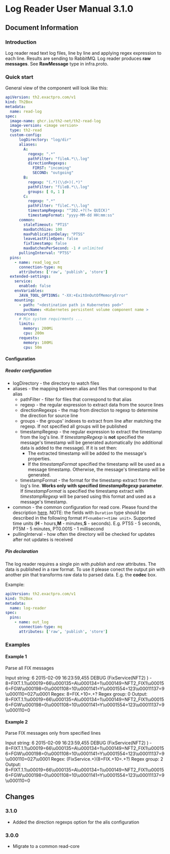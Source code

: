 # Log Reader User Manual 3.1.0

## Document Information

### Introduction

Log reader read text log files, line by line and applying regex expression to each line. Results are sending to RabbitMQ.
Log reader produces **raw messages**. See **RawMessage** type in infra.proto.

### Quick start
General view of the component will look like this:
```yaml
apiVersion: th2.exactpro.com/v1
kind: Th2Box
metadata:
  name: read-log
spec:
  image-name: ghcr.io/th2-net/th2-read-log
  image-version: <image version>
  type: th2-read
  custom-config:
      logDirectory: "log/dir"
      aliases:
        A:
          regexp: ".*"
          pathFilter: "fileA.*\\.log"
          directionRegexps:
            FIRST: "incoming"
            SECOND: "outgoing"
        B:
          regexp: "(.*)(\\d+)(.*)"
          pathFilter: "fileB.*\\.log"
          groups: [ 0, 1 ]
        C:
          regexp: ".*"
          pathFilter: "fileC.*\\.log"
          timestampRegexp: "^202.+?(?= QUICK)"
          timestampFormat: "yyyy-MM-dd HH:mm:ss"
      common:
        staleTimeout: "PT1S"
        maxBatchSize: 100
        maxPublicationDelay: "PT5S"
        leaveLastFileOpen: false
        fixTimestamp: false
        maxBatchesPerSecond: -1 # unlimited
      pullingInterval: "PT5S"
  pins:
    - name: read_log_out
      connection-type: mq
      attributes: ['raw', 'publish', 'store']
  extended-settings:
    service:
      enabled: false
    envVariables:
      JAVA_TOOL_OPTIONS: "-XX:+ExitOnOutOfMemoryError"
    mounting:
      - path: "<destination path in Kubernetes pod>"
        pvcName: <Kubernetes persistent volume component name >
    resources:
      # Min system requirments ...
      limits:
        memory: 200Mi
        cpu: 200m
      requests:
        memory: 100Mi
        cpu: 50m
```

#### Configuration

##### Reader configuration

+ logDirectory - the directory to watch files
+ aliases - the mapping between alias and files that correspond to that alias
    + pathFilter - filter for files that correspond to that alias
    + regexp - the regular expression to extract data from the source lines
    + directionRegexps - the map from direction to regexp to determine the direction for source line
    + groups - the groups' indexes to extract from line after matching the regexp. If not specified all groups will be published
    + timestampRegexp - the regular expression to extract the timestamp from the log's line.
      If _timestampRegexp_ is **not** specified the message's timestamp will be generated automatically (no additional data is added to the message).
      If it is set then:
        + The extracted timestamp will be added to the message's properties.
        + If the _timestampFormat_ specified the timestamp will be used as a message timestamp. Otherwise, the message's timestamp will be generated.
    + timestampFormat - the format for the timestamp extract from the log's line. **Works only with specified _timestampRegexp_ parameter**.
      If _timestampFormat_ is specified the timestamp extract with _timestampRegexp_ will be parsed using this format and used as a message's timestamp.
+ common - the common configuration for read core. Please found the description [here](https://github.com/th2-net/th2-read-file-common-core/blob/master/README.md#configuration).
  NOTE: the fields with `Duration` type should be described in the following format `PT<number><time unit>`.
  Supported time units (**H** - hours,**M** - minutes,**S** - seconds). E.g. PT5S - 5 seconds, PT5M - 5 minutes, PT0.001S - 1 millisecond
+ pullingInterval - how often the directory will be checked for updates after not updates is received

##### Pin declaration

The log reader requires a single pin with _publish_ and _raw_ attributes. The data is published in a raw format. To use it please conect the output pin with another pin that transforms raw data to parsed data. E.g. the **codec** box.

Example:
```yaml
apiVersion: th2.exactpro.com/v1
kind: Th2Box
metadata:
  name: log-reader
spec:
  pins:
    - name: out_log
      connection-type: mq
      attributes: ['raw', 'publish', 'store']
```

### Examples

#### Example 1

Parse all FIX messages

Input string: 6 2015-02-09 16:23:59,455 DEBUG   (FixService(NFT2)    ) - 8=FIXT.1.1\u00019=66\u000135=A\u000134=1\u000149=NFT2_FIX1\u000156=FGW\u000198=0\u0001108=10\u0001141=Y\u0001554=123\u00011137=9\u000110=027\u0001
Regex: 8=FIX.+10=.+?
Regex group: 0 
Output: 8=FIXT.1.1\u00019=66\u000135=A\u000134=1\u000149=NFT2_FIX1\u000156=FGW\u000198=0\u0001108=10\u0001141=Y\u0001554=123\u00011137=9\u000110=0

#### Example 2

Parse FIX messages only from specified lines

Input string: 6 2015-02-09 16:23:59,455 DEBUG   (FixService(NFT2)    ) - 8=FIXT.1.1\u00019=66\u000135=A\u000134=1\u000149=NFT2_FIX1\u000156=FGW\u000198=0\u0001108=10\u0001141=Y\u0001554=123\u00011137=9\u000110=027\u0001
Regex: (FixService.+)(8=FIX.+10=.+?)
Regex group: 2 
Output: 8=FIXT.1.1\u00019=66\u000135=A\u000134=1\u000149=NFT2_FIX1\u000156=FGW\u000198=0\u0001108=10\u0001141=Y\u0001554=123\u00011137=9\u000110=0

## Changes

### 3.1.0

+ Added the direction regexps option for the alis configuration 

### 3.0.0

+ Migrate to a common read-core
